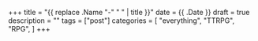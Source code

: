 +++
title = "{{ replace .Name "-" " " | title }}"
date = {{ .Date }}
draft = true
description = ""
tags = ["post"]
categories = [
  "everything",
  "TTRPG",
  "RPG",
]
+++
